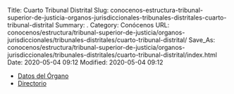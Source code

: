 Title: Cuarto Tribunal Distrital
Slug: conocenos-estructura-tribunal-superior-de-justicia-organos-jurisdiccionales-tribunales-distritales-cuarto-tribunal-distrital
Summary: .
Category: Conócenos
URL: conocenos/estructura/tribunal-superior-de-justicia/organos-jurisdiccionales/tribunales-distritales/cuarto-tribunal-distrital/
Save_As: conocenos/estructura/tribunal-superior-de-justicia/organos-jurisdiccionales/tribunales-distritales/cuarto-tribunal-distrital/index.html
Date: 2020-05-04 09:12
Modified: 2020-05-04 09:12



* [Datos del Órgano](datos-del-organo/)
* [Directorio](directorio/)



